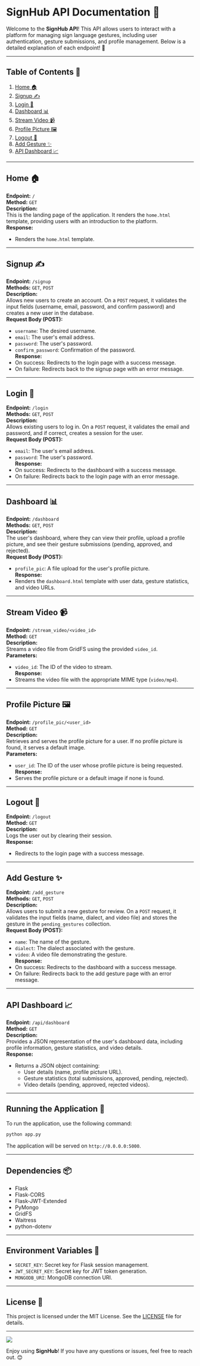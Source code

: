 # SignHub API Documentation 📄


Welcome to the **SignHub API**! This API allows users to interact with a platform for managing sign language gestures, including user authentication, gesture submissions, and profile management. Below is a detailed explanation of each endpoint! 🎉

---

## Table of Contents 📑
1. [Home 🏠](#home-)
2. [Signup ✍️](#signup-)
3. [Login 🔑](#login-)
4. [Dashboard 📊](#dashboard-)
5. [Stream Video 📹](#stream-video-)
6. [Profile Picture 🖼️](#profile-picture-)
7. [Logout 🚪](#logout-)
8. [Add Gesture ✨](#add-gesture-)
9. [API Dashboard 📈](#api-dashboard-)

---

## Home 🏠
**Endpoint:** `/`  
**Method:** `GET`  
**Description:**  
This is the landing page of the application. It renders the `home.html` template, providing users with an introduction to the platform.  
**Response:**  
- Renders the `home.html` template.

---

## Signup ✍️
**Endpoint:** `/signup`  
**Methods:** `GET`, `POST`  
**Description:**  
Allows new users to create an account. On a `POST` request, it validates the input fields (username, email, password, and confirm password) and creates a new user in the database.  
**Request Body (POST):**  
- `username`: The desired username.
- `email`: The user's email address.
- `password`: The user's password.
- `confirm_password`: Confirmation of the password.  
**Response:**  
- On success: Redirects to the login page with a success message.
- On failure: Redirects back to the signup page with an error message.

---

## Login 🔑
**Endpoint:** `/login`  
**Methods:** `GET`, `POST`  
**Description:**  
Allows existing users to log in. On a `POST` request, it validates the email and password, and if correct, creates a session for the user.  
**Request Body (POST):**  
- `email`: The user's email address.
- `password`: The user's password.  
**Response:**  
- On success: Redirects to the dashboard with a success message.
- On failure: Redirects back to the login page with an error message.

---

## Dashboard 📊
**Endpoint:** `/dashboard`  
**Methods:** `GET`, `POST`  
**Description:**  
The user's dashboard, where they can view their profile, upload a profile picture, and see their gesture submissions (pending, approved, and rejected).  
**Request Body (POST):**  
- `profile_pic`: A file upload for the user's profile picture.  
**Response:**  
- Renders the `dashboard.html` template with user data, gesture statistics, and video URLs.

---

## Stream Video 📹
**Endpoint:** `/stream_video/<video_id>`  
**Method:** `GET`  
**Description:**  
Streams a video file from GridFS using the provided `video_id`.  
**Parameters:**  
- `video_id`: The ID of the video to stream.  
**Response:**  
- Streams the video file with the appropriate MIME type (`video/mp4`).

---

## Profile Picture 🖼️
**Endpoint:** `/profile_pic/<user_id>`  
**Method:** `GET`  
**Description:**  
Retrieves and serves the profile picture for a user. If no profile picture is found, it serves a default image.  
**Parameters:**  
- `user_id`: The ID of the user whose profile picture is being requested.  
**Response:**  
- Serves the profile picture or a default image if none is found.

---

## Logout 🚪
**Endpoint:** `/logout`  
**Method:** `GET`  
**Description:**  
Logs the user out by clearing their session.  
**Response:**  
- Redirects to the login page with a success message.

---

## Add Gesture ✨
**Endpoint:** `/add_gesture`  
**Methods:** `GET`, `POST`  
**Description:**  
Allows users to submit a new gesture for review. On a `POST` request, it validates the input fields (name, dialect, and video file) and stores the gesture in the `pending_gestures` collection.  
**Request Body (POST):**  
- `name`: The name of the gesture.
- `dialect`: The dialect associated with the gesture.
- `video`: A video file demonstrating the gesture.  
**Response:**  
- On success: Redirects to the dashboard with a success message.
- On failure: Redirects back to the add gesture page with an error message.

---

## API Dashboard 📈
**Endpoint:** `/api/dashboard`  
**Method:** `GET`  
**Description:**  
Provides a JSON representation of the user's dashboard data, including profile information, gesture statistics, and video details.  
**Response:**  
- Returns a JSON object containing:
  - User details (name, profile picture URL).
  - Gesture statistics (total submissions, approved, pending, rejected).
  - Video details (pending, approved, rejected videos).

---

## Running the Application 🚀
To run the application, use the following command:
```bash
python app.py
```
The application will be served on `http://0.0.0.0:5000`.

---

## Dependencies 📦
- Flask
- Flask-CORS
- Flask-JWT-Extended
- PyMongo
- GridFS
- Waitress
- python-dotenv

---

## Environment Variables 🔧
- `SECRET_KEY`: Secret key for Flask session management.
- `JWT_SECRET_KEY`: Secret key for JWT token generation.
- `MONGODB_URI`: MongoDB connection URI.

---

## License 📜
This project is licensed under the MIT License. See the [LICENSE](LICENSE) file for details.

---
![](https://github.com/user-attachments/assets/a0fd75d7-1606-41c0-895b-5f8eb79b8235)

Enjoy using **SignHub**! If you have any questions or issues, feel free to reach out. 😊

